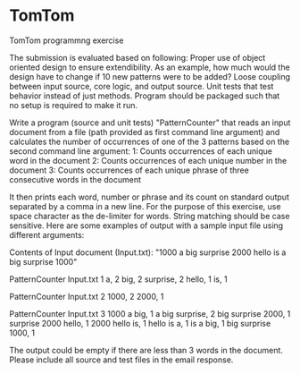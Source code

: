 # TomTom
TomTom programmng exercise

The submission is evaluated based on following:
Proper use of object oriented design to ensure extendibility. As an example, how much would the design have to change if 10 new patterns were to be added?
Loose coupling between input source, core logic, and output source.
Unit tests that test behavior instead of just methods.
Program should be packaged such that no setup is required to make it run.
 
Write a program (source and unit tests) "PatternCounter" that reads an input document from a file (path provided as first command line argument) and calculates the number of occurrences of one of the 3 patterns based on the second command line argument:
1: Counts occurrences of each unique word in the document
2: Counts occurrences of each unique number in the document
3: Counts occurrences of each unique phrase of three consecutive words in the document
 
It then prints each word, number or phrase and its count on standard output separated by a comma in a new line. For the purpose of this exercise, use space character as the de-limiter for words. String matching should be case sensitive. Here are some examples of output with a sample input file using different arguments:
 
Contents of Input document (Input.txt): "1000 a big surprise 2000 hello is a big surprise 1000"
 
PatternCounter Input.txt 1
a, 2
big, 2
surprise, 2
hello, 1
is, 1
 
PatternCounter Input.txt 2
1000, 2
2000, 1
 
PatternCounter Input.txt 3
1000 a big, 1
a big surprise, 2
big surprise 2000, 1
surprise 2000 hello, 1
2000 hello is, 1
hello is a, 1
is a big, 1
big surprise 1000, 1
 
The output could be empty if there are less than 3 words in the document. Please include all source and test files in the email response.
